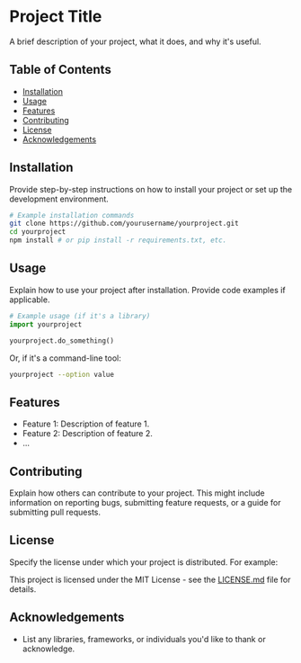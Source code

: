 # Project Title

A brief description of your project, what it does, and why it's useful.

## Table of Contents

- [Installation](#installation)
- [Usage](#usage)
- [Features](#features)
- [Contributing](#contributing)
- [License](#license)
- [Acknowledgements](#acknowledgements)

## Installation

Provide step-by-step instructions on how to install your project or set up the development environment.

```bash
# Example installation commands
git clone https://github.com/yourusername/yourproject.git
cd yourproject
npm install # or pip install -r requirements.txt, etc.
```

## Usage

Explain how to use your project after installation. Provide code examples if applicable.

```python
# Example usage (if it's a library)
import yourproject

yourproject.do_something()
```

Or, if it's a command-line tool:

```bash
yourproject --option value
```

## Features

- Feature 1: Description of feature 1.
- Feature 2: Description of feature 2.
- ...

## Contributing

Explain how others can contribute to your project. This might include information on reporting bugs, submitting feature requests, or a guide for submitting pull requests.

## License

Specify the license under which your project is distributed. For example:

This project is licensed under the MIT License - see the [LICENSE.md](LICENSE.md) file for details.

## Acknowledgements

- List any libraries, frameworks, or individuals you'd like to thank or acknowledge.